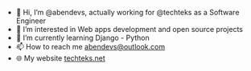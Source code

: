 - 👋 Hi, I’m @abendevs, actually working for @techteks as a Software Engineer
- 👀 I’m interested in Web apps development and open source projects
- 🌱 I’m currently learning Django - Python
- 📫 How to reach me abendevs@outlook.com
- &#127760; My website <a href="https://techteks.net">techteks.net</a>

<!---
abendevs/abendevs is a ✨ special ✨ repository because its `README.md` (this file) appears on your GitHub profile.
You can click the Preview link to take a look at your changes.
--->
